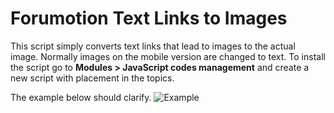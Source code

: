 # Forumotion Text Links to Images

This script simply converts text links that lead to images to the actual image. Normally images on the mobile version are changed to text. To install the script go to **Modules > JavaScript codes management** and create a new script with placement in the topics.

The example below should clarify.
![Example](http://i18.servimg.com/u/f18/18/21/41/30/ex11.png)
